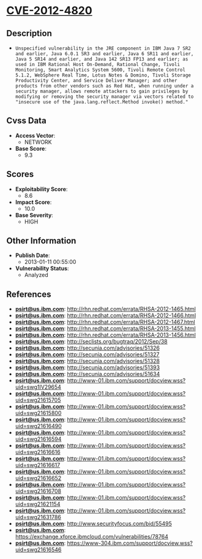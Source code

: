 
# [CVE-2012-4820](https://cve.mitre.org/cgi-bin/cvename.cgi?name=CVE-2012-4820)

## Description

- `Unspecified vulnerability in the JRE component in IBM Java 7 SR2 and earlier, Java 6.0.1 SR3 and earlier, Java 6 SR11 and earlier, Java 5 SR14 and earlier, and Java 142 SR13 FP13 and earlier; as used in IBM Rational Host On-Demand, Rational Change, Tivoli Monitoring, Smart Analytics System 5600, Tivoli Remote Control 5.1.2, WebSphere Real Time, Lotus Notes & Domino, Tivoli Storage Productivity Center, and Service Deliver Manager; and other products from other vendors such as Red Hat, when running under a security manager, allows remote attackers to gain privileges by modifying or removing the security manager via vectors related to "insecure use of the java.lang.reflect.Method invoke() method."`

## Cvss Data

- **Access Vector**:
  - NETWORK
- **Base Score**:
  - 9.3

## Scores

- **Exploitability Score**:
  - 8.6
- **Impact Score**:
  - 10.0
- **Base Severity**:
  - HIGH

## Other Information

- **Publish Date**:
  - 2013-01-11 00:55:00
- **Vulnerability Status**:
  - Analyzed

## References

- **psirt@us.ibm.com**: http://rhn.redhat.com/errata/RHSA-2012-1465.html
- **psirt@us.ibm.com**: http://rhn.redhat.com/errata/RHSA-2012-1466.html
- **psirt@us.ibm.com**: http://rhn.redhat.com/errata/RHSA-2012-1467.html
- **psirt@us.ibm.com**: http://rhn.redhat.com/errata/RHSA-2013-1455.html
- **psirt@us.ibm.com**: http://rhn.redhat.com/errata/RHSA-2013-1456.html
- **psirt@us.ibm.com**: http://seclists.org/bugtraq/2012/Sep/38
- **psirt@us.ibm.com**: http://secunia.com/advisories/51326
- **psirt@us.ibm.com**: http://secunia.com/advisories/51327
- **psirt@us.ibm.com**: http://secunia.com/advisories/51328
- **psirt@us.ibm.com**: http://secunia.com/advisories/51393
- **psirt@us.ibm.com**: http://secunia.com/advisories/51634
- **psirt@us.ibm.com**: http://www-01.ibm.com/support/docview.wss?uid=swg1IV29654
- **psirt@us.ibm.com**: http://www-01.ibm.com/support/docview.wss?uid=swg21615705
- **psirt@us.ibm.com**: http://www-01.ibm.com/support/docview.wss?uid=swg21615800
- **psirt@us.ibm.com**: http://www-01.ibm.com/support/docview.wss?uid=swg21616490
- **psirt@us.ibm.com**: http://www-01.ibm.com/support/docview.wss?uid=swg21616594
- **psirt@us.ibm.com**: http://www-01.ibm.com/support/docview.wss?uid=swg21616616
- **psirt@us.ibm.com**: http://www-01.ibm.com/support/docview.wss?uid=swg21616617
- **psirt@us.ibm.com**: http://www-01.ibm.com/support/docview.wss?uid=swg21616652
- **psirt@us.ibm.com**: http://www-01.ibm.com/support/docview.wss?uid=swg21616708
- **psirt@us.ibm.com**: http://www-01.ibm.com/support/docview.wss?uid=swg21621154
- **psirt@us.ibm.com**: http://www-01.ibm.com/support/docview.wss?uid=swg21631786
- **psirt@us.ibm.com**: http://www.securityfocus.com/bid/55495
- **psirt@us.ibm.com**: https://exchange.xforce.ibmcloud.com/vulnerabilities/78764
- **psirt@us.ibm.com**: https://www-304.ibm.com/support/docview.wss?uid=swg21616546
